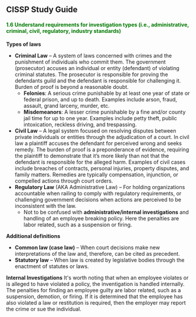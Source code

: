 ## CISSP Study Guide

#### <font color="#007800">1.6 Understand requirements for investigation types (i.e., administrative, criminal, civil, regulatory, industry standards) </font>

**Types of laws**
- **Criminal Law** – A system of laws concerned with crimes and the punishment of individuals who commit them. The government (prosecutor) accuses an individual or entity (defendant) of violating criminal statutes. The prosecutor is responsible for proving the defendants guild and the defendant is responsible for challenging it. Burden of proof is beyond a reasonable doubt.
    - **Felonies**: A serious crime punishable by at least one year of state or federal prison, and up to death. Examples include arson, fraud, assault, grand larceny, murder, etc.
    - **Misdemeanors**: A lesser crime punishable by a fine and/or county jail time for up to one year. Examples include petty theft, public intoxication, reckless driving, and trespassing.
- **Civil Law** – A legal system focused on resolving disputes between private individuals or entities through the adjudication of a court. In civil law a plaintiff accuses the defendant for perceived wrong and seeks remedy. The burden of proof is a preponderance of evidence, requiring the plaintiff to demonstrate that it’s more likely than not that the defendant is responsible for the alleged harm. Examples of civil cases include breaches of contracts, personal injuries, property disputes, and family matters. Remedies are typically compensation, injunction, or compelled actions through court orders.
- **Regulatory Law** (AKA Administrative Law) – For holding organizations accountable when railing to comply with regulatory requirements, or challenging government decisions when actions are perceived to be inconsistent with the law.
    - Not to be confused with **administrative/internal investigations** and handling of an employee breaking policy. Here the penalties are labor related, such as a suspension or firing.

**Additional definitions**
- **Common law (case law)** – When court decisions make new interpretations of the law and, therefore, can be cited as precedent.
- **Statutory law** – When law is created by legislative bodies through the enactment of statutes or laws.

**Internal Investigations**
It's worth noting that when an employee violates or is alleged to have violated a policy, the inventigation is handled internally. The penalties for finding an employee guilty are labor related, such as a suspension, demotion, or firing. If it is determined that the employee has also violated a law or restitution is required, then the employer may report the crime or sue the individual.




















    
